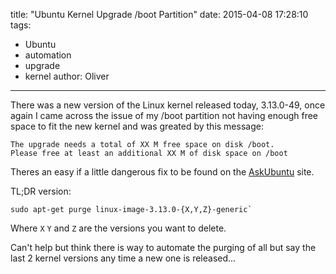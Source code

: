 title: "Ubuntu Kernel Upgrade /boot Partition"
date: 2015-04-08 17:28:10
tags:
- Ubuntu
- automation
- upgrade
- kernel
author: Oliver
---
There was a new version of the Linux kernel released today, 3.13.0-49, once again I came across the issue of my /boot partition not having enough free space to fit the new kernel and was greated by this message:

    The upgrade needs a total of XX M free space on disk /boot.
    Please free at least an additional XX M of disk space on /boot

Theres an easy if a little dangerous fix to be found on the [AskUbuntu](http://askubuntu.com/questions/298487/not-enough-free-disk-space-when-upgrading) site.

TL;DR version:

    sudo apt-get purge linux-image-3.13.0-{X,Y,Z}-generic`

Where `X` `Y` and `Z` are the versions you want to delete.

Can't help but think there is way to automate the purging of all but say the last 2 kernel versions any time a new one is released...
